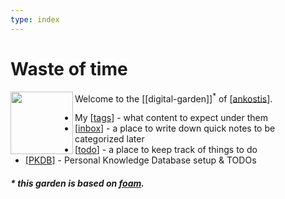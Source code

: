```yaml
---
type: index
---
```

# Waste of time

<img src="https://avatars.githubusercontent.com/u/501585?s=400&u=7890857e8bd8ee538a30d78f4966fae64c104830&v=4" width=100 align="left">

Welcome to the [[digital-garden]]<sup>*</sup> of [[ankostis]].

- My [[tags]] - what content to expect under them
- [[inbox]] - a place to write down quick notes to be categorized later
- [[todo]] - a place to keep track of things to do
- [[PKDB]] - Personal Knowledge Database setup & TODOs

##### * this garden is based on [foam](https://foambubble.github.io/foam/).

[//begin]: # "Autogenerated link references for markdown compatibility"
[ankostis]: ankostis.md "Ankostis"
[tags]: tags.md "Tags"
[inbox]: inbox.md "Inbox"
[todo]: todo.md "Todo"
[PKDB]: pkdb.md "Personal Knowledge Database"
[//end]: # "Autogenerated link references"
